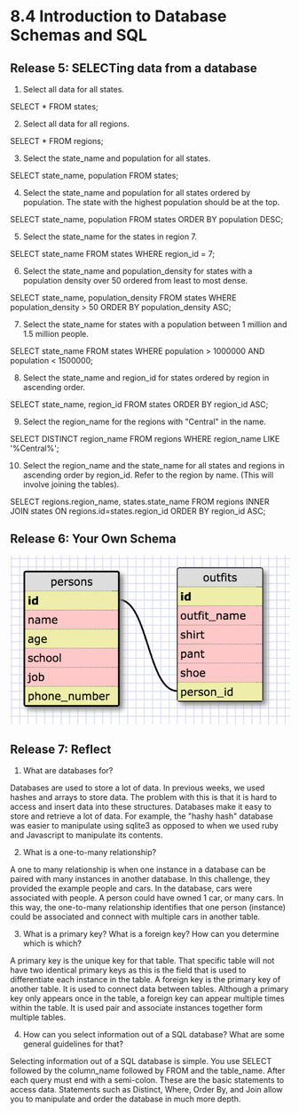 # 8.4 Introduction to Database Schemas and SQL

## Release 5: SELECTing data from a database

1. Select all data for all states.

SELECT * FROM states;

2. Select all data for all regions.

SELECT * FROM regions;

3. Select the state_name and population for all states.

SELECT state_name, population FROM states;

4. Select the state_name and population for all states ordered by population. The state with the highest population should be at the top.

SELECT state_name, population
FROM states
ORDER BY population DESC;

5. Select the state_name for the states in region 7.

SELECT state_name
FROM states
WHERE region_id = 7;

6. Select the state\_name and population_density for states with a population density over 50 ordered from least to most dense.

SELECT state\_name, population_density
FROM states
WHERE population_density > 50
ORDER BY population_density ASC;

7. Select the state_name for states with a population between 1 million and 1.5 million people.

SELECT state_name
FROM states
WHERE population > 1000000
AND population < 1500000;

8. Select the state\_name and region_id for states ordered by region in ascending order.

SELECT state\_name, region_id
FROM states
ORDER BY region_id ASC;

9. Select the region_name for the regions with "Central" in the name.

SELECT DISTINCT region_name
FROM regions
WHERE region_name LIKE '%Central%';

10. Select the region\_name and the state\_name for all states and regions in ascending order by region_id. Refer to the region by name. (This will involve joining the tables).

SELECT regions.region\_name, states.state_name
FROM regions
INNER JOIN states
ON regions.id=states.region_id
ORDER BY region_id ASC;


## Release 6: Your Own Schema

![Outfits Schema](outfits_schema.png)

## Release 7: Reflect

1. What are databases for?

Databases are used to store a lot of data. In previous weeks, we used hashes and arrays to store data. The problem with this is that it is hard to access and insert data into these structures. Databases make it easy to store and retrieve a lot of data. For example, the "hashy hash" database was easier to manipulate using sqlite3 as opposed to when we used ruby and Javascript to manipulate its contents.

2. What is a one-to-many relationship?

A one to many relationship is when one instance in a database can be paired with many instances in another database. In this challenge, they provided the example people and cars. In the database, cars were associated with people. A person could have owned 1 car, or many cars. In this way, the one-to-many relationship identifies that one person (instance) could be associated and connect with multiple cars in another table.

3. What is a primary key? What is a foreign key? How can you determine which is which?

A primary key is the unique key for that table. That specific table will not have two identical primary keys as this is the field that is used to differentiate each instance in the table. A foreign key is the primary key of another table. It is used to connect data between tables. Although a primary key only appears once in the table, a foreign key can appear multiple times within the table. It is used pair and associate instances together form multiple tables. 

4. How can you select information out of a SQL database? What are some general guidelines for that?

Selecting information out of a SQL database is simple. You use SELECT followed by the column\_name followed by FROM and the table_name. After each query must end with a semi-colon. These are the basic statements to access data. Statements such as Distinct, Where, Order By, and Join allow you to manipulate and order the database in much more depth. 
